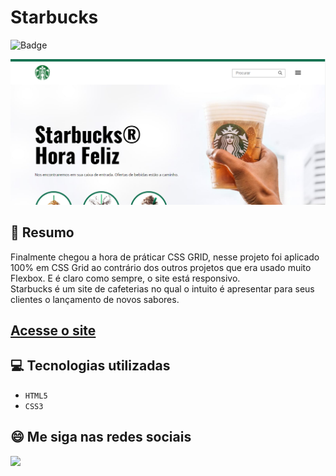 # Starbucks
![Badge](http://img.shields.io/static/v1?label=STATUS&message=CONCLUIDO&color=GREEN&style=for-the-badge)             

<img src="https://github.com/luizfelipe9627/starbucks/blob/master/images/starbucks.png" alt="Site">

## 📄 Resumo
Finalmente chegou a hora de práticar CSS GRID, nesse projeto foi aplicado 100% em CSS Grid ao contrário dos outros projetos que era usado muito Flexbox. E é claro como sempre, o site está responsivo.
<br>
Starbucks é um site de cafeterias no qual o intuito é apresentar para seus clientes o lançamento de novos sabores.

## <a href="https://luizfelipe9627.github.io/starbucks">Acesse o site</a>

## 💻 Tecnologias utilizadas

- ``HTML5``
- ``CSS3``

## 😄 Me siga nas redes sociais<br>

<p align="left">
  <a href="https://www.linkedin.com/in/luizfelipe9627/" target="_blank"><img src="https://img.shields.io/badge/-LinkedIn-%230077B5?style=for-the-badge&logo=linkedin&logoColor=white"></a>
</p>
